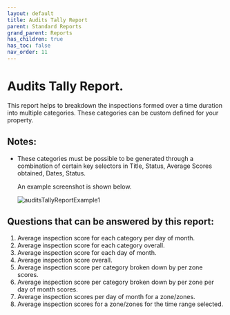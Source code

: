 ```yaml
---
layout: default
title: Audits Tally Report
parent: Standard Reports
grand_parent: Reports
has_children: true
has_toc: false
nav_order: 11
---
```


# Audits Tally Report.

This report helps to breakdown the inspections formed over a time duration into multiple categories. These categories can be custom defined for your property.

## Notes:

- These categories must be possible to be generated through a combination of certain key selectors in Title, Status, Average Scores obtained, Dates, Status.<br />
    
    An example screenshot is shown below.

    ![auditsTallyReportExample1](https://www.smartclean.io/matrix/images/auditsTallyReportExample1.png)

## Questions that can be answered by this report:

1. Average inspection score for each category per day of month.
2. Average inspection score for each category overall.
3. Average inspection score for each day of month.
4. Average inspection score overall.
5. Average inspection score per category broken down by per zone scores.
6. Average inspection score per category broken down by per zone per day of month scores.
7. Average inspection scores per day of month for a zone/zones.
8. Average inspection scores for a zone/zones for the time range selected.


